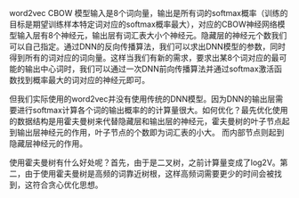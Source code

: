 word2vec CBOW 模型输入是8个词向量，输出是所有词的softmax概率（训练的目标是期望训练样本特定词对应的softmax概率最大），对应的CBOW神经网络模型输入层有8个神经元，输出层有词汇表大小个神经元。隐藏层的神经元个数我们可以自己指定。通过DNN的反向传播算法，我们可以求出DNN模型的参数，同时得到所有的词对应的词向量。这样当我们有新的需求，要求出某8个词对应的最可能的输出中心词时，我们可以通过一次DNN前向传播算法并通过softmax激活函数找到概率最大的词对应的神经元即可。

但我们实际使用的word2vec并没有使用传统的DNN模型。因为DNN的输出层需要进行softmax计算各个词的输出概率的的计算量很大。如何优化？最先优化使用的数据结构是用霍夫曼树来代替隐藏层和输出层的神经元，霍夫曼树的叶子节点起到输出层神经元的作用，叶子节点的个数即为词汇表的小大。 而内部节点则起到隐藏层神经元的作用。

使用霍夫曼树有什么好处呢？首先，由于是二叉树，之前计算量变成了log2V。第二，由于使用霍夫曼树是高频的词靠近树根，这样高频词需要更少的时间会被找到，这符合贪心优化思想。







